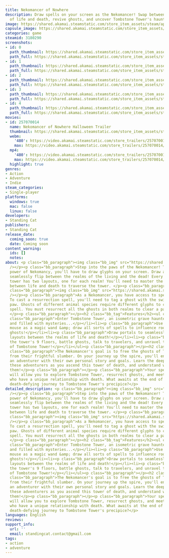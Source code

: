 ```yaml
---
title: Nekomancer of Nowhere
description: Draw spells on your screen as the Nekomancer! Swap between the realms
  of life and death, revive ghosts, and uncover Tombstone Tower's haunting truth!
image: https://shared.akamai.steamstatic.com/store_item_assets/steam/apps/3180290/header.jpg?t=1730604469
capsule_image: https://shared.akamai.steamstatic.com/store_item_assets/steam/apps/3180290/1256f695bbf6e5b4824f45168a89798dca206c37/capsule_231x87.jpg?t=1730604469
categories: game
steamid: 3180290
screenshots:
- id: 0
  path_thumbnail: https://shared.akamai.steamstatic.com/store_item_assets/steam/apps/3180290/ss_1e09ce672f30c714ded44a2efe8f2843320c0e19.600x338.jpg?t=1730604469
  path_full: https://shared.akamai.steamstatic.com/store_item_assets/steam/apps/3180290/ss_1e09ce672f30c714ded44a2efe8f2843320c0e19.1920x1080.jpg?t=1730604469
- id: 1
  path_thumbnail: https://shared.akamai.steamstatic.com/store_item_assets/steam/apps/3180290/ss_325cf496b9334c6c42189f9f610baa8e44a2bbf8.600x338.jpg?t=1730604469
  path_full: https://shared.akamai.steamstatic.com/store_item_assets/steam/apps/3180290/ss_325cf496b9334c6c42189f9f610baa8e44a2bbf8.1920x1080.jpg?t=1730604469
- id: 2
  path_thumbnail: https://shared.akamai.steamstatic.com/store_item_assets/steam/apps/3180290/ss_c330b86ed43acb2344858f4b9a7a0e269aeb2bb4.600x338.jpg?t=1730604469
  path_full: https://shared.akamai.steamstatic.com/store_item_assets/steam/apps/3180290/ss_c330b86ed43acb2344858f4b9a7a0e269aeb2bb4.1920x1080.jpg?t=1730604469
- id: 3
  path_thumbnail: https://shared.akamai.steamstatic.com/store_item_assets/steam/apps/3180290/ss_57ee6847c8617b483e7552b3f6f33c6b82d7cc01.600x338.jpg?t=1730604469
  path_full: https://shared.akamai.steamstatic.com/store_item_assets/steam/apps/3180290/ss_57ee6847c8617b483e7552b3f6f33c6b82d7cc01.1920x1080.jpg?t=1730604469
- id: 4
  path_thumbnail: https://shared.akamai.steamstatic.com/store_item_assets/steam/apps/3180290/ss_f8a3319b1812f9866c71b1959a39299ddae7ac5b.600x338.jpg?t=1730604469
  path_full: https://shared.akamai.steamstatic.com/store_item_assets/steam/apps/3180290/ss_f8a3319b1812f9866c71b1959a39299ddae7ac5b.1920x1080.jpg?t=1730604469
movies:
- id: 257070014
  name: Nekomancer of Nowhere Halloween Trailer
  thumbnail: https://shared.akamai.steamstatic.com/store_item_assets/steam/apps/257070014/77d73de2eafe12dfa23e0f6971f2d6a616c70eab/movie_600x337.jpg?t=1730393577
  webm:
    '480': https://video.akamai.steamstatic.com/store_trailers/257070014/movie480_vp9.webm?t=1730393577
    max: https://video.akamai.steamstatic.com/store_trailers/257070014/movie_max_vp9.webm?t=1730393577
  mp4:
    '480': https://video.akamai.steamstatic.com/store_trailers/257070014/movie480.mp4?t=1730393577
    max: https://video.akamai.steamstatic.com/store_trailers/257070014/movie_max.mp4?t=1730393577
  highlight: true
genres:
- Action
- Adventure
- Indie
steam_categories:
- Single-player
platforms:
  windows: true
  mac: false
  linux: false
developers:
- Standing Cat
publishers:
- Standing Cat
release_date:
  coming_soon: true
  date: Coming soon
content_warning:
  ids: []
  notes:
about: <p class="bb_paragraph"><img class="bb_img" src="https://shared.akamai.steamstatic.com/store_item_assets/steam/apps/3180290/extras/NekoGif_realmflip.gif?t=1730604469"
  /></p><p class="bb_paragraph">Step into the paws of the Nekomancer! To harness the
  power of Nekomancy, you'll have to draw glyphs on your screen. Draw a 'Portal'  to
  seamlessly flip between the realms of the living and the dead! Every room of the
  tower has two layouts, one for each realm! You'll need to master the art of swapping
  between life and death to traverse the tower. </p><p class="bb_paragraph"></p><p
  class="bb_paragraph"><img class="bb_img" src="https://shared.akamai.steamstatic.com/store_item_assets/steam/apps/3180290/extras/NekoGif_res.gif?t=1730604469"
  /></p><p class="bb_paragraph">As a Nekomancer, you have access to spells of resurrection.
  To cast a resurrection spell, you'll need to tag a ghost with the swipe of a magic-infused
  paw. Ghosts of different animal species require different glyphs to cast the resurrection
  spell. You must resurrect all the ghosts in both realms to clear a path forward!
  </p><p class="bb_paragraph"></p><h2 class="bb_tag">Features</h2><ul class="bb_ul"><li><p
  class="bb_paragraph">Enter Tombstone Tower, an isometric grave haunted by ghosts
  and filled with mysteries...</p></li><li><p class="bb_paragraph">Use your computer
  mouse as a magic wand &amp; draw all sorts of spells to influence rooms and resurrect
  ghosts!</p></li><li><p class="bb_paragraph">Draw portals to seamlessly swap room
  layouts between the realms of life and death!</p></li><li><p class="bb_paragraph">Climb
  the tower's 9 floors, battle ghosts, talk to travelers, and unravel the dark mystery
  of Tombstone Tower!</p></li></ul><p class="bb_paragraph"></p><h2 class="bb_tag">Story</h2><p
  class="bb_paragraph">The Nekomancer's goal is to free the ghosts of Tombstone Tower
  from their frightful slumber. On your journey up the spire, you'll encounter many
  an adventurer with their own personal story and goals. Learn the deeper lives of
  these adventurers as you ascend this tower of death, and understand what motivates
  them!</p><p class="bb_paragraph"></p><p class="bb_paragraph">Your spellcasting skillset
  will allow you to explore Tombstone Tower, resurrect ghosts, and meet many characters
  who have a unique relationship with death. What awaits at the end of the Nekomancer's
  death-defying journey to Tombstone Tower's precipice?</p>
detailed_description: <p class="bb_paragraph"><img class="bb_img" src="https://shared.akamai.steamstatic.com/store_item_assets/steam/apps/3180290/extras/NekoGif_realmflip.gif?t=1730604469"
  /></p><p class="bb_paragraph">Step into the paws of the Nekomancer! To harness the
  power of Nekomancy, you'll have to draw glyphs on your screen. Draw a 'Portal'  to
  seamlessly flip between the realms of the living and the dead! Every room of the
  tower has two layouts, one for each realm! You'll need to master the art of swapping
  between life and death to traverse the tower. </p><p class="bb_paragraph"></p><p
  class="bb_paragraph"><img class="bb_img" src="https://shared.akamai.steamstatic.com/store_item_assets/steam/apps/3180290/extras/NekoGif_res.gif?t=1730604469"
  /></p><p class="bb_paragraph">As a Nekomancer, you have access to spells of resurrection.
  To cast a resurrection spell, you'll need to tag a ghost with the swipe of a magic-infused
  paw. Ghosts of different animal species require different glyphs to cast the resurrection
  spell. You must resurrect all the ghosts in both realms to clear a path forward!
  </p><p class="bb_paragraph"></p><h2 class="bb_tag">Features</h2><ul class="bb_ul"><li><p
  class="bb_paragraph">Enter Tombstone Tower, an isometric grave haunted by ghosts
  and filled with mysteries...</p></li><li><p class="bb_paragraph">Use your computer
  mouse as a magic wand &amp; draw all sorts of spells to influence rooms and resurrect
  ghosts!</p></li><li><p class="bb_paragraph">Draw portals to seamlessly swap room
  layouts between the realms of life and death!</p></li><li><p class="bb_paragraph">Climb
  the tower's 9 floors, battle ghosts, talk to travelers, and unravel the dark mystery
  of Tombstone Tower!</p></li></ul><p class="bb_paragraph"></p><h2 class="bb_tag">Story</h2><p
  class="bb_paragraph">The Nekomancer's goal is to free the ghosts of Tombstone Tower
  from their frightful slumber. On your journey up the spire, you'll encounter many
  an adventurer with their own personal story and goals. Learn the deeper lives of
  these adventurers as you ascend this tower of death, and understand what motivates
  them!</p><p class="bb_paragraph"></p><p class="bb_paragraph">Your spellcasting skillset
  will allow you to explore Tombstone Tower, resurrect ghosts, and meet many characters
  who have a unique relationship with death. What awaits at the end of the Nekomancer's
  death-defying journey to Tombstone Tower's precipice?</p>
languages: English
reviews:
support_info:
  url: ''
  email: standingcat.contact@gmail.com
tags:
- action
- adventure
---
```


